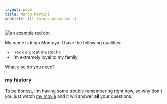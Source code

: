 ```yaml
---
layout: page
title: Marco Martini
subtitle: All things about me :)
---
```


![an example red dot](http://i.imgur.com/D2sWU8f.png)

<i class='fa fa-home'></i>

My name is Inigo Montoya. I have the following qualities:

- I rock a great mustache
- I'm extremely loyal to my family

What else do you need?

### my history

To be honest, I'm having some trouble remembering right now, so why don't you just watch [my movie](http://en.wikipedia.org/wiki/The_Princess_Bride_%28film%29) and it will answer **all** your questions.
